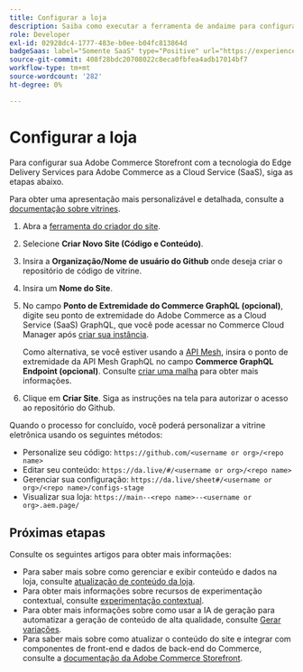```yaml
---
title: Configurar a loja
description: Saiba como executar a ferramenta de andaime para configurar sua vitrine  [!DNL Adobe Commerce as a Cloud Service] .
role: Developer
exl-id: 02928dc4-1777-483e-b0ee-b04fc813864d
badgeSaas: label="Somente SaaS" type="Positive" url="https://experienceleague.adobe.com/pt-br/docs/commerce/user-guides/product-solutions" tooltip="Aplicável somente a projetos do Adobe Commerce as a Cloud Service e do Adobe Commerce Optimizer (infraestrutura SaaS gerenciada pela Adobe)."
source-git-commit: 408f28bdc20708022c8eca0fbfea4adb17014bf7
workflow-type: tm+mt
source-wordcount: '282'
ht-degree: 0%

---
```


# Configurar a loja

Para configurar sua Adobe Commerce Storefront com a tecnologia do Edge Delivery Services para Adobe Commerce as a Cloud Service (SaaS), siga as etapas abaixo.

Para obter uma apresentação mais personalizável e detalhada, consulte a [documentação sobre vitrines](https://experienceleague.adobe.com/developer/commerce/storefront/get-started/?lang=pt-BR).

1. Abra a [ferramenta do criador do site](https://da.live/app/adobe-commerce/storefront-tools/tools/site-creator/site-creator).

1. Selecione **Criar Novo Site (Código e Conteúdo)**.

1. Insira a **Organização/Nome de usuário do Github** onde deseja criar o repositório de código de vitrine.

1. Insira um **Nome do Site**.

1. No campo **Ponto de Extremidade do Commerce GraphQL (opcional)**, digite seu ponto de extremidade do Adobe Commerce as a Cloud Service (SaaS) GraphQL, que você pode acessar no Commerce Cloud Manager após [criar sua instância](./getting-started.md#create-an-instance).

   Como alternativa, se você estiver usando a [API Mesh](https://developer.adobe.com/graphql-mesh-gateway/mesh/basic), insira o ponto de extremidade da API Mesh GraphQL no campo **Commerce GraphQL Endpoint (opcional)**. Consulte [criar uma malha](https://developer.adobe.com/graphql-mesh-gateway/mesh/basic/create-mesh) para obter mais informações.

1. Clique em **Criar Site**. Siga as instruções na tela para autorizar o acesso ao repositório do Github.

Quando o processo for concluído, você poderá personalizar a vitrine eletrônica usando os seguintes métodos:

* Personalize seu código: `https://github.com/<username or org>/<repo name>`
* Editar seu conteúdo: `https://da.live/#/<username or org>/<repo name>`
* Gerenciar sua configuração: `https://da.live/sheet#/<username or org>/<repo name>/configs-stage`
* Visualizar sua loja: `https://main--<repo name>--<username or org>.aem.page/`

## Próximas etapas

Consulte os seguintes artigos para obter mais informações:

* Para saber mais sobre como gerenciar e exibir conteúdo e dados na loja, consulte [atualização de conteúdo da loja](./use-cases.md#update-storefront-content).
* Para obter mais informações sobre recursos de experimentação contextual, consulte [experimentação contextual](./use-cases.md#contextual-experimentation).
* Para obter mais informações sobre como usar a IA de geração para automatizar a geração de conteúdo de alta qualidade, consulte [Gerar variações](./use-cases.md#generate-variations).
* Para saber mais sobre como atualizar o conteúdo do site e integrar com componentes de front-end e dados de back-end do Commerce, consulte a [documentação da Adobe Commerce Storefront](https://experienceleague.adobe.com/developer/commerce/storefront/?lang=pt-BR).
